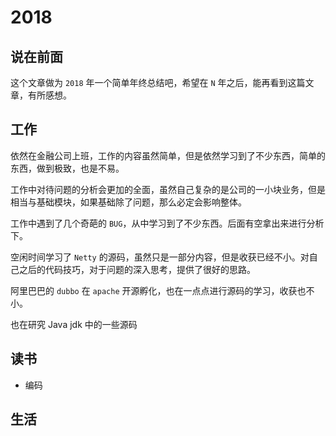 # 2018

## 说在前面

这个文章做为 `2018` 年一个简单年终总结吧，希望在 `N` 年之后，能再看到这篇文章，有所感想。

## 工作

依然在金融公司上班，工作的内容虽然简单，但是依然学习到了不少东西，简单的东西，做到极致，也是不易。

工作中对待问题的分析会更加的全面，虽然自己复杂的是公司的一小块业务，但是相当与基础模块，如果基础除了问题，那么必定会影响整体。

工作中遇到了几个奇葩的 `BUG`，从中学习到了不少东西。后面有空拿出来进行分析下。

空闲时间学习了 `Netty` 的源码，虽然只是一部分内容，但是收获已经不小。对自己之后的代码技巧，对于问题的深入思考，提供了很好的思路。

阿里巴巴的 `dubbo` 在 `apache` 开源孵化，也在一点点进行源码的学习，收获也不小。

也在研究 Java jdk 中的一些源码

## 读书

- 编码

## 生活
